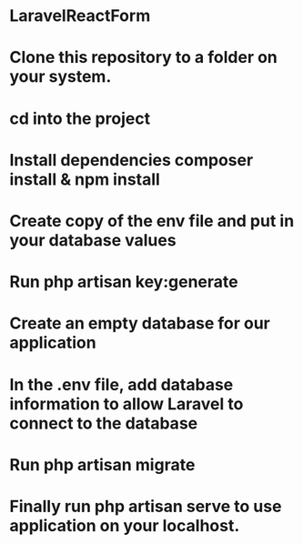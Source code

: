 # LaravelReactForm
# Clone this repository to a folder on your system.
# cd into the project
# Install dependencies composer install & npm install
# Create copy of the env file and put in your database values
# Run php artisan key:generate
# Create an empty database for our application
# In the .env file, add database information to allow Laravel to connect to the database
# Run php artisan migrate 
# Finally run php artisan serve to use application on your localhost.



